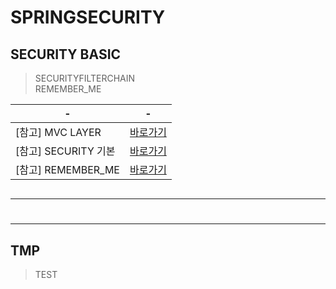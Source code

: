 # SPRINGSECURITY

SECURITY BASIC
---
> SECURITYFILTERCHAIN<br>
> REMEMBER_ME<br>

|-|-|
|-|-|
|[참고] MVC LAYER|[바로가기](https://gnuoyus.tistory.com/70)|
|[참고] SECURITY 기본|[바로가기](https://devhan.tistory.com/310)|
|[참고] REMEMBER_ME|[바로가기](https://tech-monster.tistory.com/209)|

```
```

---
#
---

TMP
---
> TEST <br>

```
```





